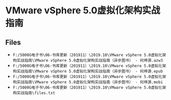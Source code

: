 # VMware vSphere 5.0虚拟化架构实战指南

## Files

- `F:/5000G电子书\06-书库更新（201911）\2019.10\VMware vSphere 5.0虚拟化架构实战指南\VMware vSphere 5.0虚拟化架构实战指南（异步图书） - 何坤源.azw3`
- `F:/5000G电子书\06-书库更新（201911）\2019.10\VMware vSphere 5.0虚拟化架构实战指南\VMware vSphere 5.0虚拟化架构实战指南（异步图书） - 何坤源.epub`
- `F:/5000G电子书\06-书库更新（201911）\2019.10\VMware vSphere 5.0虚拟化架构实战指南\VMware vSphere 5.0虚拟化架构实战指南（异步图书） - 何坤源.mobi`
- `F:/5000G电子书\06-书库更新（201911）\2019.10\VMware vSphere 5.0虚拟化架构实战指南\files.txt`

